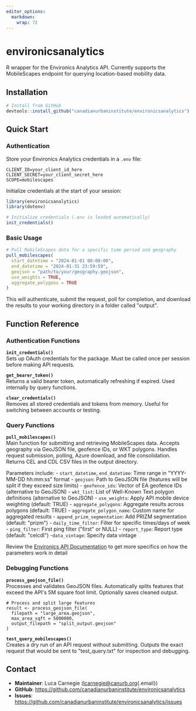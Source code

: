 ```yaml
---
editor_options: 
  markdown: 
    wrap: 72
---
```


# environicsanalytics

R wrapper for the Environics Analytics API. Currently supports the
MobileScapes endpoint for querying location-based mobility data.

## Installation

``` r
# Install from GitHub
devtools::install_github("canadianurbaninstitute/environicsanalytics")
```

## Quick Start

### Authentication

Store your Environics Analytics credentials in a `.env` file:

```         
CLIENT_ID=your_client_id_here
CLIENT_SECRET=your_client_secret_here
SCOPE=mobilescapes
```

Initialize credentials at the start of your session:

``` r
library(environicsanalytics)
library(dotenv)

# Initialize credentials (.env is loaded automatically)
init_credentials()
```

### Basic Usage

``` r
# Pull MobileScapes data for a specific time period and geography
pull_mobilescapes(
  start_datetime = "2024-01-01 00:00:00",
  end_datetime = "2024-01-31 23:59:59",
  geojson = "path/to/your/geography.geojson",
  use_weights = TRUE,
  aggregate_polygons = TRUE
)
```

This will authenticate, submit the request, poll for completion, and
download the results to your working directory in a folder called
"output".

## Function Reference

### Authentication Functions

**`init_credentials()`**\
Sets up OAuth credentials for the package. Must be called once per
session before making API requests.

**`get_bearer_token()`**\
Returns a valid bearer token, automatically refreshing if expired. Used
internally by query functions.

**`clear_credentials()`**\
Removes all stored credentials and tokens from memory. Useful for
switching between accounts or testing.

### Query Functions

**`pull_mobilescapes()`**\
Main function for submitting and retrieving MobileScapes data. Accepts
geography via GeoJSON file, geofence IDs, or WKT polygons. Handles
request submission, polling, Azure download, and file consolidation.
Returns CEL and CDL CSV files in the output directory.

Parameters include: - `start_datetime`, `end_datetime`: Time range in
"YYYY-MM-DD hh:mm:ss" format - `geojson`: Path to GeoJSON file (features
will be split if they exceed size limits) - `geofence_ids`: Vector of EA
geofence IDs (alternative to GeoJSON) - `wkt_list`: List of Well-Known
Text polygon definitions (alternative to GeoJSON) - `use_weights`: Apply
API mobile device weighting (default: TRUE) - `aggregate_polygons`:
Aggregate results across polygons (default: TRUE) -
`aggregate_polygon_name`: Custom name for aggregated results -
`append_prizm_segmentation`: Add PRIZM segmentation (default: "prizm") -
`daily_time_filter`: Filter for specific times/days of week -
`ping_filter`: First ping filter ("first" or NULL) - `report_type`:
Report type (default: "celcdl") -`data_vintage`: Specify data vintage

Review the [Environics API
Documentation](https://developers.environicsanalytics.com/) to get more
specifics on how the parameters work in detail

### Debugging Functions

**`process_geojson_file()`**\
Processes and validates GeoJSON files. Automatically splits features
that exceed the API's 5M square foot limit. Optionally saves cleaned
output.

```         
# Process and split large features
result <- process_geojson_file(
  filepath = "large_area.geojson",
  max_area_sqft = 5000000,
  output_filepath = "split_output.geojson"
)
```

**`test_query_mobilescapes()`**\
Creates a dry run of an API request without submitting. Outputs the
exact request that would be sent to "test_query.txt" for inspection and
debugging.

## Contact

-   **Maintainer**: Luca Carnegie
    ([lcarnegie\@canurb.org](mailto:lcarnegie@canurb.org){.email})
-   **GitHub**:
    <https://github.com/canadianurbaninstitute/environicsanalytics>
-   **Issues**:
    <https://github.com/canadianurbaninstitute/environicsanalytics/issues>
